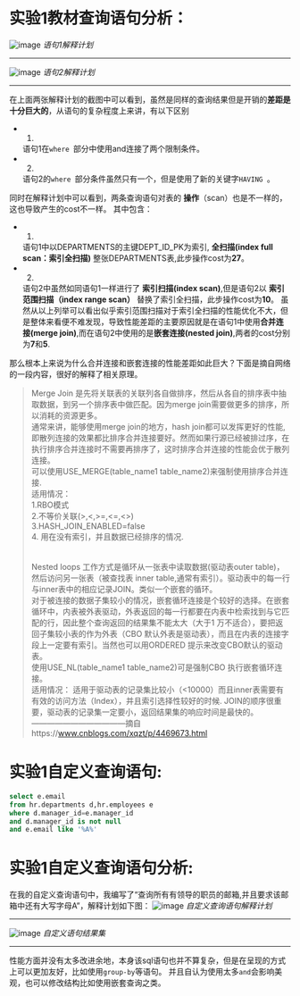 # 实验1教材查询语句分析：

![image](https://github.com/pyfppp/Oracle/blob/master/tree/master/test1_explanation1.png)
_语句1解释计划_

---
![image](https://github.com/pyfppp/Oracle/blob/master/tree/master/test1_explanation2.png)
_语句2解释计划_

---

在上面两张解释计划的截图中可以看到，虽然是同样的查询结果但是开销的**差距是十分巨大的**，从语句的复杂程度上来讲，有以下区别
- 1.
  语句1在```where ```部分中使用and连接了两个限制条件。
- 2.
  语句2的```where ```部分条件虽然只有一个，但是使用了新的关键字```HAVING ```。
  
  
同时在解释计划中可以看到，两条查询语句对表的 **操作**（scan）也是不一样的，这也导致产生的cost不一样。
其中包含：
- 1.
  语句1中以DEPARTMENTS的主键DEPT_ID_PK为索引, **全扫描(index full scan：索引全扫描)** 整张DEPARTMENTS表,此步操作cost为**27**。
- 2.
  语句2中虽然如同语句1一样进行了 **索引扫描(index scan)**,但是语句2以 **索引范围扫描（index range scan）** 替换了索引全扫描，此步操作cost为**10**。
虽然从以上列举可以看出似乎索引范围扫描对于索引全扫描的性能优化不大，但是整体来看便不难发现，导致性能差距的主要原因就是在语句1中使用**合并连接(merge join)**,而在语句2中使用的是**嵌套连接(nested join)**,两者的cost分别为**7**和**5**.

那么根本上来说为什么合并连接和嵌套连接的性能差距如此巨大？下面是摘自网络的一段内容，很好的解释了相关原理。

>   Merge Join 是先将关联表的关联列各自做排序，然后从各自的排序表中抽取数据，到另一个排序表中做匹配。因为merge join需要做更多的排序，所以消耗的资源更多。 <br>通常来讲，能够使用merge join的地方，hash join都可以发挥更好的性能,即散列连接的效果都比排序合并连接要好。然而如果行源已经被排过序，在执行排序合并连接时不需要再排序了，这时排序合并连接的性能会优于散列连接。<br>可以使用USE_MERGE(table_name1 table_name2)来强制使用排序合并连接.
<br>适用情况：
<br>1.RBO模式
<br>2.不等价关联(>,<,>=,<=,<>)
<br>3.HASH_JOIN_ENABLED=false
<br>4. 用在没有索引，并且数据已经排序的情况.
<br><br><br>    Nested loops 工作方式是循环从一张表中读取数据(驱动表outer table)，然后访问另一张表（被查找表 inner table,通常有索引）。驱动表中的每一行与inner表中的相应记录JOIN。类似一个嵌套的循环。
<br>对于被连接的数据子集较小的情况，嵌套循环连接是个较好的选择。在嵌套循环中，内表被外表驱动，外表返回的每一行都要在内表中检索找到与它匹配的行，因此整个查询返回的结果集不能太大（大于1 万不适合），要把返回子集较小表的作为外表（CBO 默认外表是驱动表），而且在内表的连接字段上一定要有索引。当然也可以用ORDERED 提示来改变CBO默认的驱动表。
<br>使用USE_NL(table_name1 table_name2)可是强制CBO 执行嵌套循环连接。
<br>适用情况：
适用于驱动表的记录集比较小（<10000）而且inner表需要有有效的访问方法（Index），并且索引选择性较好的时候.
JOIN的顺序很重要，驱动表的记录集一定要小，返回结果集的响应时间是最快的。
<br>————————————摘自https://www.cnblogs.com/xqzt/p/4469673.html

# 实验1自定义查询语句:

```SQL
select e.email
from hr.departments d,hr.employees e
where d.manager_id=e.manager_id
and d.manager_id is not null
and e.email like '%A%'
```

# 实验1自定义查询语句分析:
在我的自定义查询语句中，我编写了“查询所有有领导的职员的邮箱,并且要求该邮箱中还有大写字母A”，解释计划如下图：
![image](https://github.com/pyfppp/Oracle/blob/master/tree/master/test1_explanation_self.png)
_自定义查询语句解释计划_

---
![image](https://github.com/pyfppp/Oracle/blob/master/tree/master/test1_set_self.png)
_自定义语句结果集_

---
性能方面并没有太多改进余地，本身该sql语句也并不算复杂，但是在呈现的方式上可以更加友好，比如使用```group-by```等语句。
并且自认为使用太多```and```会影响美观，也可以修改结构比如使用嵌套查询之类。

